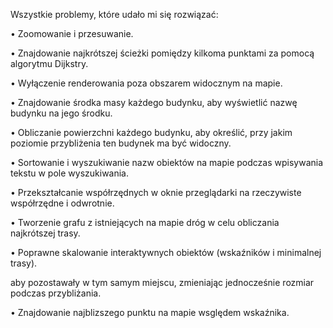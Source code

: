 Wszystkie problemy, które udało mi się rozwiązać:

 • Zoomowanie i przesuwanie.
 
 • Znajdowanie najkrótszej ścieżki pomiędzy kilkoma punktami za pomocą algorytmu Dijkstry.
 
 • Wyłączenie renderowania poza obszarem widocznym na mapie.
 
 • Znajdowanie środka masy każdego budynku, aby wyświetlić nazwę budynku na jego środku.
 
 • Obliczanie powierzchni każdego budynku, aby określić, przy jakim poziomie przybliżenia ten budynek ma być widoczny.
 
 • Sortowanie i wyszukiwanie nazw obiektów na mapie podczas wpisywania tekstu w pole wyszukiwania.
 
 • Przekształcanie współrzędnych w oknie przeglądarki na rzeczywiste współrzędne i odwrotnie.
 
 • Tworzenie grafu z istniejących na mapie dróg w celu obliczania najkrótszej trasy.
 
 • Poprawne skalowanie interaktywnych obiektów (wskaźników i minimalnej trasy).
 
   aby pozostawały w tym samym miejscu, zmieniając jednocześnie rozmiar podczas przybliżania.
   
 • Znajdowanie najblizszego punktu na mapie wsględem wskaźnika.
